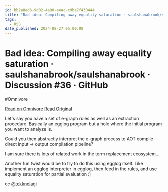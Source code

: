 ```yaml
---
id: bb2a8ed6-9d02-4a90-a4ac-c9ba7f430444
title: "Bad idea: Compiling away equality saturation · saulshanabrook/saulshanabrook · Discussion #36 · GitHub"
tags:
  - RSS
date_published: 2024-08-27 05:00:00
---
```


# Bad idea: Compiling away equality saturation · saulshanabrook/saulshanabrook · Discussion #36 · GitHub
#Omnivore

[Read on Omnivore](https://omnivore.app/me/bad-idea-compiling-away-equality-saturation-saulshanabrook-sauls-1919544158b)
[Read Original](https://github.com/saulshanabrook/saulshanabrook/discussions/36)



Let&#39;s say you have a set of e-graph rules as well as an extraction procedure. Basically an egglog program but a hole where the initial program you want to analyze is.

Could you then abstractly interpret the e-graph process to AOT compile direct input -&gt; output compilation pipeline?

I am sure there is lots of related work in the term replacement ecosystem...

Another fun twist would be to try to do this using egglog itself. Like implement an egglog interpreter in egglog, then feed in the rules, and use equality saturation for partial evaluation :)

cc [@tekknolagi](https:&#x2F;&#x2F;github.com&#x2F;tekknolagi)
